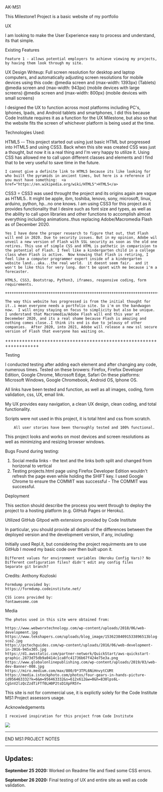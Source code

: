 
AK-MS1

This Milestone1 Project is a basic website of my portfolio

UX

I am looking to make the User Experience easy to process and understand, its that simple.

Existing Features

    Feature 1 - allows potential employers to achieve viewing my projects, by having them look through my site.

UX Design Writeup: Full screen resolution for desktop and laptop computers, and automatically adjusting screen resolutions for mobile devices using this code:
 @media screen and (max-width: 1393px) (Tablets)
 @media screen and (max-width: 943px) (mobile devices with large screens)
 @media screen and (max-width: 800px) (mobile devices with small screens)

I designed the UX to function across most platforms including PC's, Iphones, Ipads, and Android tablets and smartphones, I did this because Code Institute requires it as a function for the UX Milestone, but also so that the website fits the screen of whichever platform is being used at the time.

Technologies Used:

HTML5 -- This project started out using just basic HTML but progressed into HTML5 and using CSS3. Back when this site was created CSS was just a thought, but now it is a real thing and I'm very happy to utilize it.  Using CSS has allowed me to call upon different classes and elements and I find that to be very useful to save time in the future.

    I cannot give a definite link to HTML5 because its like looking for who built the pyramids in ancient times, but here is a reference if you must have something:  <a href="https://en.wikipedia.org/wiki/HTML5">HTML5</a>

CSS3 = CSS3 was used throught the project and its origins again are vague as HTML5.. It might be apple, ibm, toshiba, lenovo, sony, microsoft, linux, arduino, python, hp...no one knows.  I am using CSS3 for this project as it provides functionality that I desire such as font size and types, as well as the ability to call upon libraries and other functions to accomplish almost everything including animations..thus replacing Adobe/Macromedia Flash as of December 2020.

    Yes I have done the proper research to figure that out, that Flash will end in 2020. Due to security issues. But in my opinion, Adobe wil unveil a new version of Flash with SSL security as soon as the old one retires. This use of simple CSS and HTML is pathetic in comparision to the potential of Flash. I feel like a kindergarten child in a college class when Flash is active.  Now knowing that Flash is retiring, I feel like a computer programmer expert inside of a kindergarten website land...aka...the real world.  it doesnt seem fair.  and it won't be like this for very long. don't be upset with me because i'm a forecaster.

    HTML5, CSS3, Bootstrap, Python3, iframes, responsive coding, form requirements.

    ++++++++++++++++++++++++++++++++++++++++++++++++++++++++++++++++++++++++++++++++++++++++++++
    
    The way this website has progressed is from the initial thought for it..i mean everyone needs a portfolio site. So i'm on the bandwagon now.  I will enjoy staying on focus to simplicity but also be unique.  I understand that Macromedia/Adobe Flash will end this year at Decemeber 2020, and its a real shame because Flash is amazing and nothing comes close..I think its end is due to jelousy of other companies.  After 2020, into 2021, Adobe will release a new ssl secure version of Flash that everyone has waiting on. 
    
   
++++++++++++++++++++++++++++++++++++++++++++++++++++++++++++++++++

Testing

I conducted testing after adding each element and after changing any code, numerous times. Tested on these browers: Firefox, Firefox Developer Edition, Google Chrome, Microsoft Edge, Safari
On these platforms:  Microsoft Windows, Google Chromebook, Android OS, Iphone OS.

All links have been tested and function, as well as all images, coding, form validation, css, UX, email link.

My UX provides easy navigation, a clean UX design, clean coding, and total functionality.

Scripts were not used in this project, it is total html and css from scratch.

        All user stories have been thoroughly tested and 100% functional.


This project looks and works on most devices and screen resolutions as well as minimizing and resizing browser windows.


Bugs Found during testing:
1. Social media links - the text and the links both split and changed from horizonal to vertical
2. Testing projects.html page using Firefox Developer Edition wouldn't refresh the page even while holding the SHIFT key. I used Google Chrome to ensure the COMMIT was successful - The COMMIT was successful.


Deployment

This section should describe the process you went through to deploy the project to a hosting platform (e.g. GitHub Pages or Heroku).

Utilized GitHub Gitpod with extensions provided by Code Institute

In particular, you should provide all details of the differences between the deployed version and the development version, if any, including:

Initially used Repl.it, but considering the project requirments are to use GitHub I moved my basic code over then built upon it.

    Different values for environment variables (Heroku Config Vars)? No
    Different configuration files? didn't edit any config files
    Separate git branch?


Credits: Anthony Kozloski 

    Formdump provided by:
    https://formdump.codeinstitute.net/

    CSS icons provided by:
    fontawesome.com

Media

    The photos used in this site were obtained from:

    https://www.webworxtechnology.com/wp-content/uploads/2018/06/web-development.jpg
    https://www.tekshapers.com/uploads/blog_image/15362384091533896513blog-sco2.jpg
    https://pctechguides.com/wp-content/uploads/2016/06/web-development-in-2016-945x305.jpg
    https://d1.awsstatic.com/partner-network/QuickStart/aws-quickstart-graphic.2873d75db9a0414c1ca8fc41736b67f424e75e3a.png
    https://www.globalonlinepublishing.com/wp-content/uploads/2019/03/web-dev-Banner-008.jpg
    https://miro.medium.com/max/800/0*3TPL6NiHnvytCUMt
    https://media.istockphoto.com/photos/four-gears-in-hands-picture-id956463332?k=6&m=956463332&s=612x612&w=0&h=830lps6L-CgSnV2lzQcZzdTiFTf0LH0P2tsD1XpFR5Y=

This site is not for commercial use, it is explictly solely for the Code Institute MS1 Project assessors usage.

Acknowledgements

    I received inspiration for this project from Code Institute
<img src="https://codeinstitute.s3.amazonaws.com/fullstack/ci_logo_small.png" style="margin: 0;">

*******************************
END MS1 PROJECT NOTES
*******************************

## Updates:

**September 25 2020:** Worked on Readme file and fixed some CSS errors.

**September 26 2020:** Final testing of UX and entire site as well as code validation.
